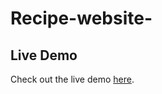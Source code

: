# Recipe-website-

## Live Demo
Check out the live demo [here](https://amansingh122.github.io/Recipe-website-/).
